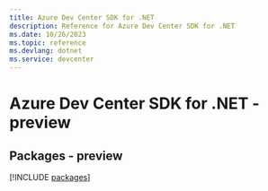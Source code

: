 ```yaml
---
title: Azure Dev Center SDK for .NET
description: Reference for Azure Dev Center SDK for .NET
ms.date: 10/26/2023
ms.topic: reference
ms.devlang: dotnet
ms.service: devcenter
---
```

# Azure Dev Center SDK for .NET - preview
## Packages - preview
[!INCLUDE [packages](dev-center-index.md)]